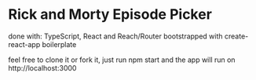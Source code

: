 # Rick and Morty Episode Picker

done with: TypeScript, React and Reach/Router
bootstrapped with create-react-app boilerplate

feel free to clone it or fork it, just run npm start and the app will run on http://localhost:3000
